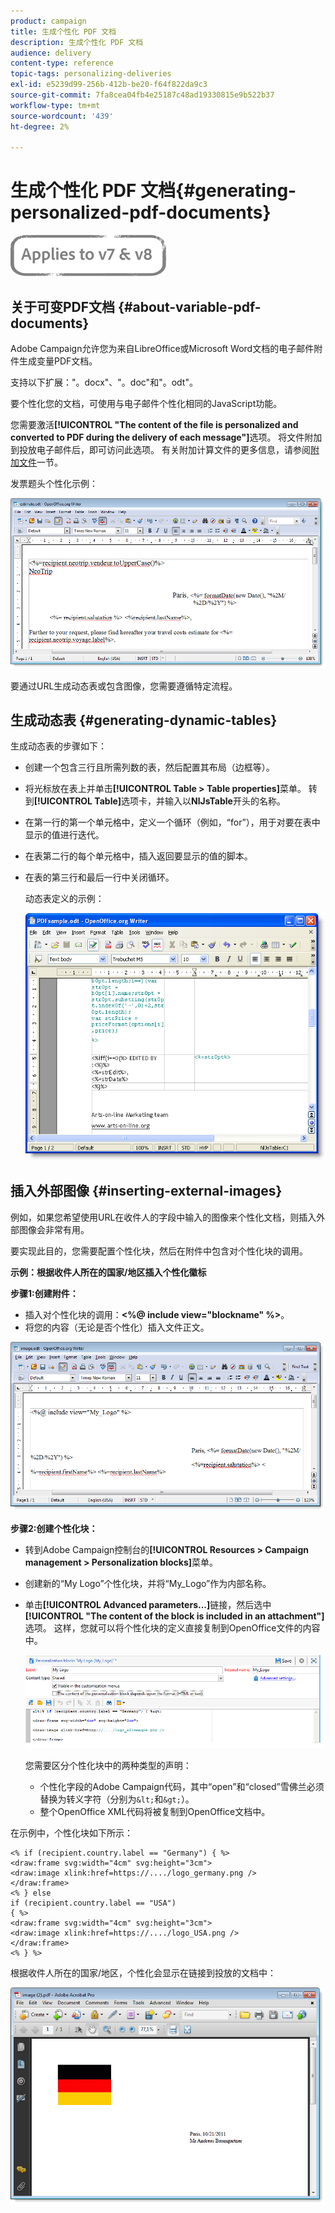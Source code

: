 ```yaml
---
product: campaign
title: 生成个性化 PDF 文档
description: 生成个性化 PDF 文档
audience: delivery
content-type: reference
topic-tags: personalizing-deliveries
exl-id: e5239d99-256b-412b-be20-f64f822da9c3
source-git-commit: 7fa8cea04fb4e25187c48ad19330815e9b522b37
workflow-type: tm+mt
source-wordcount: '439'
ht-degree: 2%

---
```


# 生成个性化 PDF 文档{#generating-personalized-pdf-documents}

![](../../assets/common.svg)

## 关于可变PDF文档 {#about-variable-pdf-documents}

Adobe Campaign允许您为来自LibreOffice或Microsoft Word文档的电子邮件附件生成变量PDF文档。

支持以下扩展：&quot;。docx&quot;、&quot;。doc&quot;和&quot;。odt&quot;。

要个性化您的文档，可使用与电子邮件个性化相同的JavaScript功能。

您需要激活&#x200B;**[!UICONTROL "The content of the file is personalized and converted to PDF during the delivery of each message"]**&#x200B;选项。 将文件附加到投放电子邮件后，即可访问此选项。 有关附加计算文件的更多信息，请参阅[附加文件](attaching-files.md)一节。

发票题头个性化示例：

![](assets/s_ncs_pdf_simple.png)

要通过URL生成动态表或包含图像，您需要遵循特定流程。

## 生成动态表 {#generating-dynamic-tables}

生成动态表的步骤如下：

* 创建一个包含三行且所需列数的表，然后配置其布局（边框等）。
* 将光标放在表上并单击&#x200B;**[!UICONTROL Table > Table properties]**&#x200B;菜单。 转到&#x200B;**[!UICONTROL Table]**&#x200B;选项卡，并输入以&#x200B;**NlJsTable**&#x200B;开头的名称。
* 在第一行的第一个单元格中，定义一个循环（例如，“for”），用于对要在表中显示的值进行迭代。
* 在表第二行的每个单元格中，插入返回要显示的值的脚本。
* 在表的第三行和最后一行中关闭循环。

   动态表定义的示例：

   ![](assets/s_ncs_pdf_table.png)

## 插入外部图像 {#inserting-external-images}

例如，如果您希望使用URL在收件人的字段中输入的图像来个性化文档，则插入外部图像会非常有用。

要实现此目的，您需要配置个性化块，然后在附件中包含对个性化块的调用。

**示例：根据收件人所在的国家/地区插入个性化徽标**

**步骤1:创建附件：**

* 插入对个性化块的调用：**&lt;%@ include view=&quot;blockname&quot; %>**。
* 将您的内容（无论是否个性化）插入文件正文。

![](assets/s_ncs_open_office_blocdeperso.png)

**步骤2:创建个性化块：**

* 转到Adobe Campaign控制台的&#x200B;**[!UICONTROL Resources > Campaign management > Personalization blocks]**&#x200B;菜单。
* 创建新的“My Logo”个性化块，并将“My_Logo”作为内部名称。
* 单击&#x200B;**[!UICONTROL Advanced parameters...]**&#x200B;链接，然后选中&#x200B;**[!UICONTROL "The content of the block is included in an attachment"]**&#x200B;选项。 这样，您就可以将个性化块的定义直接复制到OpenOffice文件的内容中。

   ![](assets/s_ncs_pdf_bloc_option.png)

   您需要区分个性化块中的两种类型的声明：

   * 个性化字段的Adobe Campaign代码，其中“open”和“closed”雪佛兰必须替换为转义字符（分别为`&lt;`和`&gt;`）。
   * 整个OpenOffice XML代码将被复制到OpenOffice文档中。

在示例中，个性化块如下所示：

```
<% if (recipient.country.label == "Germany") { %>
<draw:frame svg:width="4cm" svg:height="3cm">
<draw:image xlink:href=https://..../logo_germany.png />
</draw:frame>
<% } else
if (recipient.country.label == "USA")
{ %>
<draw:frame svg:width="4cm" svg:height="3cm">
<draw:image xlink:href=https://..../logo_USA.png />
</draw:frame>
<% } %>
```

根据收件人所在的国家/地区，个性化会显示在链接到投放的文档中：

![](assets/s_ncs_pdf_result.png)
